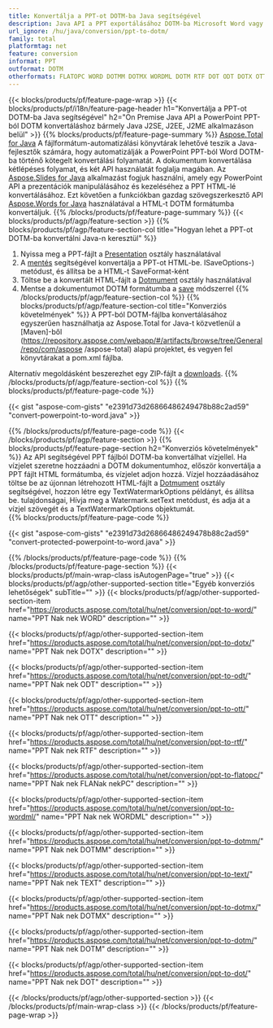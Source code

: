 ```yaml
---
title: Konvertálja a PPT-ot DOTM-ba Java segítségével
description: Java API a PPT exportálásához DOTM-ba Microsoft Word vagy PowerPoint használata nélkül
url_ignore: /hu/java/conversion/ppt-to-dotm/
family: total
platformtag: net
feature: conversion
informat: PPT
outformat: DOTM
otherformats: FLATOPC WORD DOTMM DOTMX WORDML DOTM RTF DOT ODT DOTX OTT TEXT
---
```

{{< blocks/products/pf/feature-page-wrap >}}
{{< blocks/products/pf/i18n/feature-page-header h1="Konvertálja a PPT-ot DOTM-ba Java segítségével" h2="On Premise Java API a PowerPoint PPT-ból DOTM konvertáláshoz bármely Java J2SE, J2EE, J2ME alkalmazáson belül" >}}
{{% blocks/products/pf/feature-page-summary %}}
[Aspose.Total for Java](https://products.aspose.com/total/java/) A fájlformátum-automatizálási könyvtárak lehetővé teszik a Java-fejlesztők számára, hogy automatizálják a PowerPoint PPT-ból Word DOTM-ba történő kötegelt konvertálási folyamatát. A dokumentum konvertálása kétlépéses folyamat, és két API használatát foglalja magában. Az [Aspose.Slides for Java](https://products.aspose.com/slides/java/) alkalmazást fogjuk használni, amely egy PowerPoint API a prezentációk manipulálásához és kezeléséhez a PPT HTML-lé konvertálásához. Ezt követően a funkciókban gazdag szövegszerkesztő API [Aspose.Words for Java](https://products.aspose.com/words/java/) használatával a HTML-t DOTM formátumba konvertáljuk.
{{% /blocks/products/pf/feature-page-summary  %}}
{{< blocks/products/pf/agp/feature-section >}}
{{% blocks/products/pf/agp/feature-section-col title="Hogyan lehet a PPT-ot DOTM-ba konvertálni Java-n keresztül" %}}
1. Nyissa meg a PPT-fájlt a [Presentation](https://apireference.aspose.com/slides/java/com.aspose.slides/Presentation) osztály használatával
2. A [mentés](https://apireference.aspose.com/slides/java/com.aspose.slides/Presentation#save-java.lang.String-int-com.aspose.slides) segítségével konvertálja a PPT-ot HTML-be. ISaveOptions-) metódust, és állítsa be a HTML-t SaveFormat-ként
3. Töltse be a konvertált HTML-fájlt a [Dotmument](https://apireference.aspose.com/words/java/com.aspose.words/Dotmument) osztály használatával
4. Mentse a dokumentumot DOTM formátumba a [save](https://apireference.aspose.com/words/java/com.aspose.words/Dotmument#save(java.lang.String,int)) módszerrel
{{% /blocks/products/pf/agp/feature-section-col %}}
{{% blocks/products/pf/agp/feature-section-col title="Konverziós követelmények" %}}
A PPT-ból DOTM-fájlba konvertálásához egyszerűen használhatja az Aspose.Total for Java-t közvetlenül a [Maven]-ből (https://repository.aspose.com/webapp/#/artifacts/browse/tree/General/repo/com/aspose /aspose-total) alapú projektet, és vegyen fel könyvtárakat a pom.xml fájlba.

Alternatív megoldásként beszerezhet egy ZIP-fájlt a [downloads](https://downloads.aspose.com/total/java).
{{% /blocks/products/pf/agp/feature-section-col %}}
{{% blocks/products/pf/feature-page-code %}}

{{< gist "aspose-com-gists" "e2391d73d26866486249478b88c2ad59" "convert-powerpoint-to-word.java" >}}


{{% /blocks/products/pf/feature-page-code %}}
{{< /blocks/products/pf/agp/feature-section >}}
{{% blocks/products/pf/feature-page-section  h2="Konverziós követelmények" %}}
Az API segítségével PPT fájlból DOTM-ba konvertálhat vízjellel. Ha vízjelet szeretne hozzáadni a DOTM dokumentumhoz, először konvertálja a PPT fájlt HTML formátumba, és vízjelet adjon hozzá. Vízjel hozzáadásához töltse be az újonnan létrehozott HTML-fájlt a [Dotmument](https://apireference.aspose.com/words/java/com.aspose.words/Dotmument) osztály segítségével, hozzon létre egy TextWatermarkOptions példányt, és állítsa be. tulajdonságai, Hívja meg a Watermark.setText metódust, és adja át a vízjel szövegét és a TextWatermarkOptions objektumát.  
{{% blocks/products/pf/feature-page-code %}}

{{< gist "aspose-com-gists" "e2391d73d26866486249478b88c2ad59" "convert-protected-powerpoint-to-word.java" >}}

{{% /blocks/products/pf/feature-page-code  %}}
{{% /blocks/products/pf/feature-page-section %}}
{{< blocks/products/pf/main-wrap-class isAutogenPage="true" >}}
{{< blocks/products/pf/agp/other-supported-section title="Egyéb konverziós lehetőségek" subTitle="" >}}
{{< blocks/products/pf/agp/other-supported-section-item href="https://products.aspose.com/total/hu/net/conversion/ppt-to-word/" name="PPT Nak nek WORD" description="" >}}

{{< blocks/products/pf/agp/other-supported-section-item href="https://products.aspose.com/total/hu/net/conversion/ppt-to-dotx/" name="PPT Nak nek DOTX" description="" >}}

{{< blocks/products/pf/agp/other-supported-section-item href="https://products.aspose.com/total/hu/net/conversion/ppt-to-odt/" name="PPT Nak nek ODT" description="" >}}

{{< blocks/products/pf/agp/other-supported-section-item href="https://products.aspose.com/total/hu/net/conversion/ppt-to-ott/" name="PPT Nak nek OTT" description="" >}}

{{< blocks/products/pf/agp/other-supported-section-item href="https://products.aspose.com/total/hu/net/conversion/ppt-to-rtf/" name="PPT Nak nek RTF" description="" >}}

{{< blocks/products/pf/agp/other-supported-section-item href="https://products.aspose.com/total/hu/net/conversion/ppt-to-flatopc/" name="PPT Nak nek FLANak nekPC" description="" >}}

{{< blocks/products/pf/agp/other-supported-section-item href="https://products.aspose.com/total/hu/net/conversion/ppt-to-wordml/" name="PPT Nak nek WORDML" description="" >}}

{{< blocks/products/pf/agp/other-supported-section-item href="https://products.aspose.com/total/hu/net/conversion/ppt-to-dotmm/" name="PPT Nak nek DOTMM" description="" >}}

{{< blocks/products/pf/agp/other-supported-section-item href="https://products.aspose.com/total/hu/net/conversion/ppt-to-text/" name="PPT Nak nek TEXT" description="" >}}

{{< blocks/products/pf/agp/other-supported-section-item href="https://products.aspose.com/total/hu/net/conversion/ppt-to-dotmx/" name="PPT Nak nek DOTMX" description="" >}}

{{< blocks/products/pf/agp/other-supported-section-item href="https://products.aspose.com/total/hu/net/conversion/ppt-to-dotm/" name="PPT Nak nek DOTM" description="" >}}

{{< blocks/products/pf/agp/other-supported-section-item href="https://products.aspose.com/total/hu/net/conversion/ppt-to-dot/" name="PPT Nak nek DOT" description="" >}}


{{< /blocks/products/pf/agp/other-supported-section >}}
{{< /blocks/products/pf/main-wrap-class >}}
{{< /blocks/products/pf/feature-page-wrap >}}